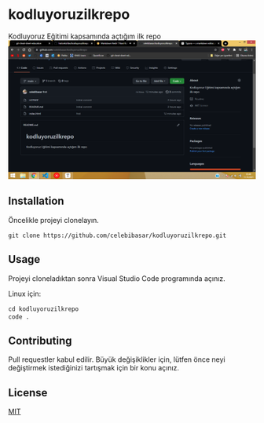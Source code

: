 # kodluyoruzilkrepo
Kodluyoruz Eğitimi kapsamında açtığım ilk repo
![Github projemin ekran görüntüsü](https://github.com/celebibasar/kodluyoruzilkrepo/blob/main/images/Screenshot%20(13).png)

## Installation

Öncelikle projeyi clonelayın.

```
git clone https://github.com/celebibasar/kodluyoruzilkrepo.git

```

## Usage

Projeyi cloneladıktan sonra Visual Studio Code programında açınız.

Linux için:

```
cd kodluyoruzilkrepo
code .

```

## Contributing

Pull requestler kabul edilir. Büyük değişiklikler için, lütfen önce neyi değiştirmek istediğinizi tartışmak için bir konu açınız.

## License

[MIT](https://choosealicense.com/licenses/mit/)
